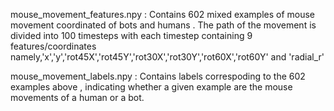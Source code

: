   mouse_movement_features.npy : Contains 602 mixed examples of mouse movement coordinated of bots and humans . The path of the movement is divided into 100 timesteps with each timestep containing 9 features/coordinates namely,'x','y','rot45X','rot45Y','rot30X','rot30Y','rot60X','rot60Y' and 'radial_r'
  
  mouse_movement_labels.npy : Contains labels correspoding to the 602 examples above , indicating whether a given example are the mouse movements of a human or a bot.
